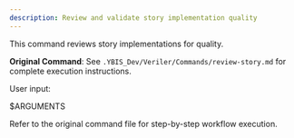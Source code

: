 ```yaml
---
description: Review and validate story implementation quality
---
```


This command reviews story implementations for quality.

**Original Command**: See `.YBIS_Dev/Veriler/Commands/review-story.md` for complete execution instructions.

User input:

$ARGUMENTS

Refer to the original command file for step-by-step workflow execution.
